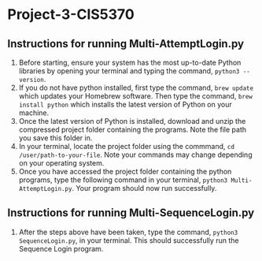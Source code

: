 # Project-3-CIS5370

## Instructions for running Multi-AttemptLogin.py 

1. Before starting, ensure your system has the most up-to-date Python libraries by opening your terminal and typing the command, `python3 --version`. 
2. If you do not have python installed, first type the command, `brew update` which updates your Homebrew software. Then type the command, `brew install python` which installs the latest version of Python on your machine. 
3. Once the latest version of Python is installed, download and unzip the compressed project folder containing the programs. Note the file path you save this folder in.
4. In your terminal, locate the project folder using the commmand, `cd /user/path-to-your-file`. Note your commands may change depending on your operating system. 
5. Once you have accessed the project folder containing the python programs, type the following command in your terminal, `python3 Multi-AttemptLogin.py`. Your program should now run successfully. 

## Instructions for running Multi-SequenceLogin.py 

1. After the steps above have been taken, type the command, `python3 SequenceLogin.py`, in your terminal. This should successfully run the Sequence Login program. 
